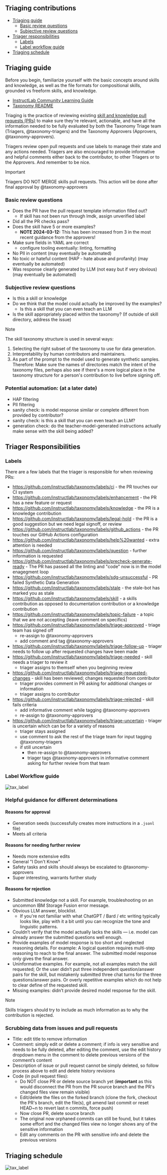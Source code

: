 ## Triaging contributions

- [Triaging guide](#triaging-guide)
  - [Basic review questions](#basic-review-questions)
  - [Subjective review questions](#subjective-review-questions)
- [Triager responsibilities](#triager-responsibilities)
  - [Labels](#labels)
  - [Label workflow guide](#label-workflow-guide)
- [Triaging schedule](#triaging-schedule)

## Triaging guide

Before you begin, familiarize yourself with the basic concepts around skills and knowledge, as well as the file formats for compositional skills, grounded vs freeform skills, and knowledge.

- [InstructLab Community Learning Guide](https://github.com/instructlab/community/blob/main/docs/README.md)
- [Taxonomy README](../README.md)

Triaging is the practice of reviewing existing [skill and knowledge pull requests (PRs)](https://github.com/instructlab/taxonomy/pulls?q=is%3Apr+is%3Aopen+label%3Askill) to make sure they're relevant, actionable, and have all the information needed to be fully evaluated by both the Taxonomy Triage team (Triagers, @taxonomy-triagers) and the Taxonomy Approvers (Approvers, @taxonomy-approvers).

Triagers review open pull requests and use labels to manage their state and any actions needed. Triagers are also encouraged to provide informative and helpful comments either back to the contributor, to other Triagers or to the Approvers. And remember to be nice.

> [!IMPORTANT]
> Triagers DO NOT MERGE skills pull requests. This action will be done after final approval by @taxonomy-approvers

### Basic review questions

- Does the PR have the pull request template information filled out?
  - If skill has not been run through lmdk, assign unverified label
- Did all the PR checks pass?
- Does the skill have 5 or more examples?
  - **NOTE 2024-03-12:** This has been increased from 3 in the most recent guidance from the approvers!
- Make sure fields in YAML are correct
  - configure tooling eventually: linting, formatting
- No PII in content (may eventually be automated)
- No toxic or hateful content (HAP - hate abuse and profanity) (may eventually be automated)
- Was response clearly generated by LLM (not easy but if very obvious) (may eventually be automated)

### Subjective review questions

- Is this a skill or knowledge
- Do we think that the model could actually be improved by the examples?
  - Is this a skill that you can even teach an LLM
- Is the skill appropriately placed within the taxonomy? (If outside of skill directory, address the issue)

> [!NOTE]
> The skill taxonomy structure is used in several ways:
>
> 1. Selecting the right subset of the taxonomy to use for data generation.
> 2. Interpretability by human contributors and maintainers.
> 3. As part of the prompt to the model used to generate synthetic samples.
> Therefore: Make sure the names of directories match the intent of the
> taxonomy files, perhaps also see if there's a more logical place in the
> taxonomy structure for a person's contribution to live before signing off.

### Potential automation: (at a later date)

- HAP filtering
- PII filtering
- sanity check: is model response similar or complete different from provided by contributor?
- sanity check: is this a skill that you can even teach an LLM?
- generation check: do the teacher-model-generated instructions actually make sense with the skill being added?

## Triager Responsibilities

### Labels

There are a few labels that the triager is responsible for when reviewing PRs:

- https://github.com/instructlab/taxonomy/labels/ci - the PR touches our CI system
- https://github.com/instructlab/taxonomy/labels/enhancement - the PR has a new feature or request
- https://github.com/instructlab/taxonomy/labels/knowledge - the PR is a knowledge contribution
- https://github.com/instructlab/taxonomy/labels/legal-hold - the PR is a good suggestion but we need legal signoff, or review
- https://github.com/instructlab/taxonomy/labels/github_actions - the PR touches our GitHub Actions configuration
- https://github.com/instructlab/taxonomy/labels/help%20wanted - extra attention is needed
- https://github.com/instructlab/taxonomy/labels/question - further information is requested
- https://github.com/instructlab/taxonomy/labels/precheck-generate-ready - The PR has passed all the linting and "code" now is in the model enagegment loop
- https://github.com/instructlab/taxonomy/labels/sdg-unsuccessful - PR failed Synthetic Data Generation
- https://github.com/instructlab/taxonomy/labels/stale - the stale-bot has marked you as stale
- https://github.com/instructlab/taxonomy/labels/skill - a skills contribution as opposed to documentation contribution or a knowledge contribution
- https://github.com/instructlab/taxonomy/labels/topic-failure - a topic that we are not accepting (leave comment on specifics)
- https://github.com/instructlab/taxonomy/labels/triage-approved - triage team has signed off
  - re-assign to @taxonomy-approvers
  - add comment and tag @taxonomy-approvers
- https://github.com/instructlab/taxonomy/labels/triage-follow-up - triager needs to follow up after requested changes have been made
- https://github.com/instructlab/taxonomy/labels/triage-needed - skill needs a triager to review it
  - triager assigns to themself when you beginning review
- https://github.com/instructlab/taxonomy/labels/triage-requested-changes - skill has been reviewed; changes requested from contributor
  - triager provides comment in PR asking for additional changes or information
  - triager assigns to contributor
- https://github.com/instructlab/taxonomy/labels/triage-rejected - skill fails criteria
  - add informative comment while tagging @taxonomy-approvers
  - re-assign to @taxonomy-approvers
- https://github.com/instructlab/taxonomy/labels/triage-uncertain - triager is uncertain which can be for a variety of reasons
  - triager stays assigned
  - use comment to ask the rest of the triage team for input tagging @taxonomy-triagers
  - if still uncertain
    - then re-assign to @taxonomy-approvers
    - triager tags @taxonomy-approvers in informative comment asking for further review from that team

### Label Workflow guide

![tax_label](../assets/tax_labels.png)

### Helpful guidance for different determinations

#### Reasons for approval

- Generation seeds (successfully creates more instructions in a `.jsonl` file)
- Meets all criteria

#### Reasons for needing further review

- Needs more extensive edits
- General "I Don't Know"
- Safety tasks and skills should always be escalated to @taxonomy-approvers
- Super interesting, warrants further study

#### Reasons for rejection

- Submitted knowledge not a skill. For example, troubleshooting on an uncommon IBM Storage Fusion error message.
- Obvious LLM answer, blocklist.
  - If you're not familiar with what ChatGPT / Bard / etc writing typically looks like, play with it a bit until you can recognize the tone and linguistic patterns.
- Couldn’t verify that the model actually lacks the skills — i.e. model can already answer the submitted questions well enough.
- Provide examples of model response is too short and neglected reasoning details. For example: A logical question requires multi-step reasoning to reach to the final answer. The submitted model response only gives the final answer.
- Uninformative examples. For example, not all examples match the skill requested; Or the user didn’t put three independent question/answer pairs for the skill, but mistakenly submitted three chat turns for the three questions/answer pairs. Or overly repetitive examples which do not help to clear define of the requested skill.
- Missing examples: didn’t provide desired model response for the skill.

> [!NOTE]
> Skills triagers should try to include as much information as to why the contribution is rejected.
>
### Scrubbing data from issues and pull requests

- Title: edit title to remove information
- Comment: simply edit or delete a comment; if info is very sensitive and needs to be fully deleted, after editing the comment, use the edit history dropdown menu in the comment to delete previous versions of the comment’s content
- Description of issue or pull request cannot be simply deleted, so follow process above to edit and delete history revisions
- Code (in pull request files):
  - Do NOT close PR or delete source branch yet (**important** as this would disconnect the PR from the PR source branch and the PR's changed files view remain visible)
  - Edit/delete the files on the forked branch (clone the fork, checkout the PR's branch, edit the file(s), git amend last commit or reset HEAD~n to revert last n commits, force push)
  - Now close PR, delete source branch
  - The original now orphaned commits can still be found, but it takes some effort and the changed files view no longer shows any of the sensitive information
  - Edit any comments on the PR with sensitive info and delete the previous versions

## Triaging schedule

![tax_label](../assets/triage_schedule.png)
